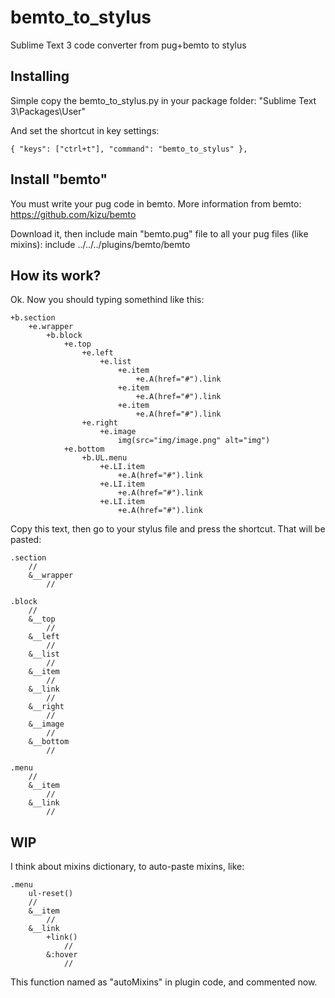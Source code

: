 # bemto_to_stylus
Sublime Text 3 code converter from pug+bemto to stylus

## Installing
Simple copy the bemto_to_stylus.py in your package folder:
"Sublime Text 3\Packages\User\"

And set the shortcut in key settings:

	{ "keys": ["ctrl+t"], "command": "bemto_to_stylus" },


## Install "bemto"

You must write your pug code in bemto.
More information from bemto: https://github.com/kizu/bemto

Download it, then include main "bemto.pug" file to all your pug files (like mixins):
include ../../../plugins/bemto/bemto


## How its work?

Ok. Now you should typing somethind like this:

	+b.section
		+e.wrapper
			+b.block
				+e.top
					+e.left
						+e.list
							+e.item
								+e.A(href="#").link
							+e.item
								+e.A(href="#").link
							+e.item
								+e.A(href="#").link
					+e.right
						+e.image
							img(src="img/image.png" alt="img")
				+e.bottom
					+b.UL.menu
						+e.LI.item
							+e.A(href="#").link
						+e.LI.item
							+e.A(href="#").link
						+e.LI.item
							+e.A(href="#").link


Copy this text, then go to your stylus file and press the shortcut.
That will be pasted:

	.section
		//
		&__wrapper
			//

	.block
		//
		&__top
			//
		&__left
			//
		&__list
			//
		&__item
			//
		&__link
			//
		&__right
			//
		&__image
			//
		&__bottom
			//

	.menu
		//
		&__item
			//
		&__link
			//




## WIP
I think about mixins dictionary, to auto-paste mixins, like:

	.menu
		ul-reset()
		//
		&__item
			//
		&__link
			+link()
				//
			&:hover
				//

This function named as "autoMixins" in plugin code, and commented now.
